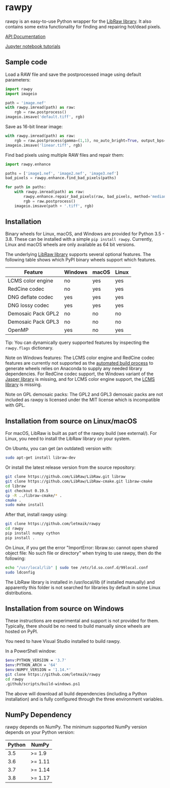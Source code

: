 rawpy
=====

rawpy is an easy-to-use Python wrapper for the [LibRaw library][libraw].
It also contains some extra functionality for finding and repairing hot/dead pixels.

[API Documentation](https://letmaik.github.io/rawpy/api/)

[Jupyter notebook tutorials](https://github.com/letmaik/rawpy-notebooks/blob/master/README.md)

Sample code
-----------

Load a RAW file and save the postprocessed image using default parameters:

```python
import rawpy
import imageio

path = 'image.nef'
with rawpy.imread(path) as raw:
    rgb = raw.postprocess()
imageio.imsave('default.tiff', rgb)
```

Save as 16-bit linear image:

```python
with rawpy.imread(path) as raw:
    rgb = raw.postprocess(gamma=(1,1), no_auto_bright=True, output_bps=16)
imageio.imsave('linear.tiff', rgb)
```

Find bad pixels using multiple RAW files and repair them:

```python
import rawpy.enhance

paths = ['image1.nef', 'image2.nef', 'image3.nef']
bad_pixels = rawpy.enhance.find_bad_pixels(paths)

for path in paths:
    with rawpy.imread(path) as raw:
        rawpy.enhance.repair_bad_pixels(raw, bad_pixels, method='median')
        rgb = raw.postprocess()
    imageio.imsave(path + '.tiff', rgb)
```

Installation
------------

Binary wheels for Linux, macOS, and Windows are provided for Python 3.5 - 3.8.
These can be installed with a simple `pip install rawpy`.
Currently, Linux and macOS wheels are only available as 64 bit versions.

The underlying [LibRaw library][libraw] supports several optional features.
The following table shows which PyPI binary wheels support which features.

| Feature            | Windows | macOS | Linux |
| ------------------ | ------- | ----- | ----- |
| LCMS color engine  | no      | yes   | yes   |
| RedCine codec      | no      | yes   | yes   |
| DNG deflate codec  | yes     | yes   | yes   |
| DNG lossy codec    | yes     | yes   | yes   |
| Demosaic Pack GPL2 | no      | no    | no    |
| Demosaic Pack GPL3 | no      | no    | no    |
| OpenMP             | yes     | no    | yes   |

Tip: You can dynamically query supported features by inspecting the `rawpy.flags` dictionary.

Note on Windows features: The LCMS color engine and RedCine codec features are currently not
supported as the [automated build process](https://github.com/letmaik/rawpy/actions)
to generate wheels relies on Anaconda to supply any needed library dependencies.
For RedCine codec support, the Windows variant of the [Jasper library](https://anaconda.org/anaconda/jasper) is missing,
and for LCMS color engine support, the [LCMS library](https://anaconda.org/anaconda/lcms) is missing.

Note on GPL demosaic packs: The GPL2 and GPL3 demosaic packs are not included as rawpy is licensed
under the MIT license which is incompatible with GPL.

Installation from source on Linux/macOS
---------------------------------------

For macOS, LibRaw is built as part of the rawpy build (see external/).
For Linux, you need to install the LibRaw library on your system.

On Ubuntu, you can get (an outdated) version with:

```sh
sudo apt-get install libraw-dev
```

Or install the latest release version from the source repository:

```sh
git clone https://github.com/LibRaw/LibRaw.git libraw
git clone https://github.com/LibRaw/LibRaw-cmake.git libraw-cmake
cd libraw
git checkout 0.19.5
cp -R ../libraw-cmake/* .
cmake .
sudo make install
```
    
After that, install rawpy using:

```sh
git clone https://github.com/letmaik/rawpy
cd rawpy
pip install numpy cython
pip install .
```
    
On Linux, if you get the error "ImportError: libraw.so: cannot open shared object file: No such file or directory"
when trying to use rawpy, then do the following:

```sh
echo "/usr/local/lib" | sudo tee /etc/ld.so.conf.d/99local.conf
sudo ldconfig
```

The LibRaw library is installed in /usr/local/lib (if installed manually) and apparently this folder is not searched
for libraries by default in some Linux distributions.

Installation from source on Windows
-----------------------------------

These instructions are experimental and support is not provided for them.
Typically, there should be no need to build manually since wheels are hosted on PyPI.

You need to have Visual Studio installed to build rawpy.

In a PowerShell window:
```sh
$env:PYTHON_VERSION = '3.7'
$env:PYTHON_ARCH = '64'
$env:NUMPY_VERSION = '1.14.*'
git clone https://github.com/letmaik/rawpy
cd rawpy
.github/scripts/build-windows.ps1
```
The above will download all build dependencies (including a Python installation)
and is fully configured through the three environment variables.

NumPy Dependency
----------------

rawpy depends on NumPy. The minimum supported NumPy version depends on your Python version:

| Python | NumPy    |
| ------ | -------- |
| 3.5    | >= 1.9   |
| 3.6    | >= 1.11  |
| 3.7    | >= 1.14  |
| 3.8    | >= 1.17  |


[libraw]: https://www.libraw.org